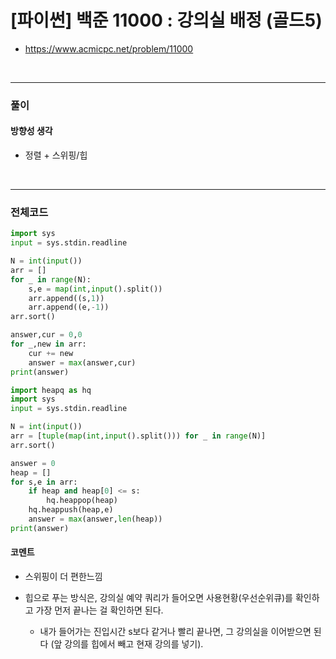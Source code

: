 # **\[파이썬\] 백준 11000 : 강의실 배정 (골드5)**
* https://www.acmicpc.net/problem/11000
<br>


---

### **풀이**

#### **방향성 생각**

* 정렬 + 스위핑/힙

<br>

---

### **전체코드**
```python
import sys
input = sys.stdin.readline

N = int(input())
arr = []
for _ in range(N):
    s,e = map(int,input().split())
    arr.append((s,1))
    arr.append((e,-1))
arr.sort()

answer,cur = 0,0
for _,new in arr:
    cur += new
    answer = max(answer,cur)
print(answer)
```

```python
import heapq as hq
import sys
input = sys.stdin.readline

N = int(input())
arr = [tuple(map(int,input().split())) for _ in range(N)]
arr.sort()

answer = 0
heap = []
for s,e in arr:
    if heap and heap[0] <= s:
        hq.heappop(heap)
    hq.heappush(heap,e)
    answer = max(answer,len(heap))
print(answer)
```

#### **코멘트**

* 스위핑이 더 편한느낌

* 힙으로 푸는 방식은, 강의실 예약 쿼리가 들어오면 사용현황(우선순위큐)를 확인하고 가장 먼저 끝나는 걸 확인하면 된다.
  * 내가 들어가는 진입시간 s보다 같거나 빨리 끝나면, 그 강의실을 이어받으면 된다 (앞 강의를 힙에서 빼고 현재 강의를 넣기).
